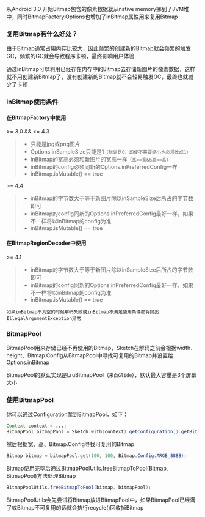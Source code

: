从Android 3.0 开始Bitmap包含的像素数据就从native memory挪到了JVM堆中，同时BitmapFactory.Options也增加了inBitmap属性用来复用Bitmap

### 复用Bitmap有什么好处？

由于Bitmap通常占用内存比较大，因此频繁的创建新的Bitmap就会频繁的触发GC，频繁的GC就会导致程序卡顿，最终影响用户体验

通过inBitmap可以利用已经存在内存中的Bitmap去存储新图片的像素数据，这样就不用创建新Bitmap了，没有创建新的Bitmap就不会轻易触发GC，最终也就减少了卡顿

### inBitmap使用条件

#### 在BitmapFactory中使用
\>= 3.0 && <= 4.3
>* 只能是jpg或png图片
>* Options.inSampleSize只能是1`（默认是0，即使不需要缩小也必须改成1）`
>* inBitmap的宽高必须和新图片的宽高一样`（宽==宽&&高==高）`
>* inBitmap的config必须同新的Options.inPreferredConfig一样
>* inBitmap.isMutable() == true

\>= 4.4
>* inBitmap的字节数大于等于新图片除以inSampleSize后所占的字节数即可
>* inBitmap的config同新的Options.inPreferredConfig最好一样，如果不一样将以inBitmap的config为准
>* inBitmap.isMutable() == true

#### 在BitmapRegionDecoder中使用

\>= 4.1
>* inBitmap的字节数大于等于新图片除以inSampleSize后所占的字节数即可
>* inBitmap的config同新的Options.inPreferredConfig最好一样，如果不一样将以inBitmap的config为准
>* inBitmap.isMutable() == true

`如果inBitmap不为空的时候解码失败或inBitmap不满足使用条件都将抛出IllegalArgumentException异常`

### BitmapPool

BitmapPool用来存储已经不再使用的Bitmap，Sketch在解码之前会根据width、height、Bitmap.Config从BitmapPool中寻找可复用的Bitmap并设置给Options.inBitmap

BitmapPool的默认实现是LruBitmapPool（`来自Glide`），默认最大容量是3个屏幕大小

### 使用BitmapPool

你可以通过Configuration拿到BitmapPool，如下：
```java
Context context = ...;
BitmapPool bitmapPool = Sketch.with(context).getConfiguration().getBitmapPool();
```

然后根据宽、高、Bitmap.Config寻找可复用的Bitmap
```java
Bitmap bitmap = bitmapPool.get(100, 100, Bitmap.Config.ARGB_8888);
```

Bitmap使用完毕后通过BitmapPoolUtils.freeBitmapToPool(Bitmap, BitmapPool)方法处理Bitmap
```java
BitmapPoolUtils.freeBitmapToPool(bitmap, bitmapPool);
```
BitmapPoolUtils会先尝试将Bitmap放进BitmapPool中，如果BitmapPool已经满了或Bitmap不可复用的话就会执行recycle()回收掉Bitmap
